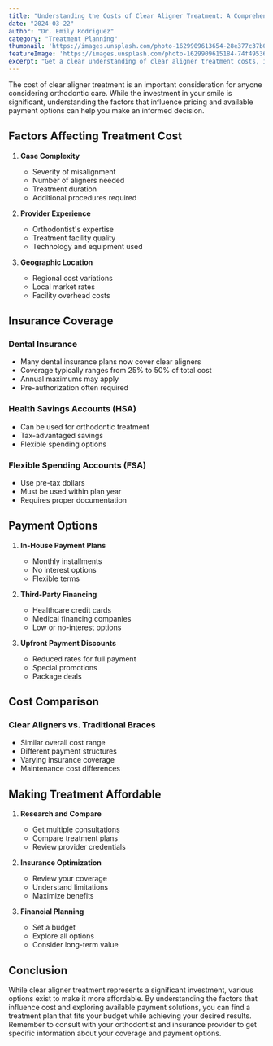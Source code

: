 ```yaml
---
title: "Understanding the Costs of Clear Aligner Treatment: A Comprehensive Guide"
date: "2024-03-22"
author: "Dr. Emily Rodriguez"
category: "Treatment Planning"
thumbnail: 'https://images.unsplash.com/photo-1629909613654-28e377c37b09?w=800&auto=format&fit=crop'
featureImage: 'https://images.unsplash.com/photo-1629909615184-74f495363b67?w=1200&auto=format&fit=crop'
excerpt: "Get a clear understanding of clear aligner treatment costs, insurance coverage, and financing options to make an informed decision about your smile transformation."
---
```


The cost of clear aligner treatment is an important consideration for anyone considering orthodontic care. While the investment in your smile is significant, understanding the factors that influence pricing and available payment options can help you make an informed decision.

## Factors Affecting Treatment Cost

1. **Case Complexity**
   - Severity of misalignment
   - Number of aligners needed
   - Treatment duration
   - Additional procedures required

2. **Provider Experience**
   - Orthodontist's expertise
   - Treatment facility quality
   - Technology and equipment used

3. **Geographic Location**
   - Regional cost variations
   - Local market rates
   - Facility overhead costs

## Insurance Coverage

### Dental Insurance
- Many dental insurance plans now cover clear aligners
- Coverage typically ranges from 25% to 50% of total cost
- Annual maximums may apply
- Pre-authorization often required

### Health Savings Accounts (HSA)
- Can be used for orthodontic treatment
- Tax-advantaged savings
- Flexible spending options

### Flexible Spending Accounts (FSA)
- Use pre-tax dollars
- Must be used within plan year
- Requires proper documentation

## Payment Options

1. **In-House Payment Plans**
   - Monthly installments
   - No interest options
   - Flexible terms

2. **Third-Party Financing**
   - Healthcare credit cards
   - Medical financing companies
   - Low or no-interest options

3. **Upfront Payment Discounts**
   - Reduced rates for full payment
   - Special promotions
   - Package deals

## Cost Comparison

### Clear Aligners vs. Traditional Braces
- Similar overall cost range
- Different payment structures
- Varying insurance coverage
- Maintenance cost differences

## Making Treatment Affordable

1. **Research and Compare**
   - Get multiple consultations
   - Compare treatment plans
   - Review provider credentials

2. **Insurance Optimization**
   - Review your coverage
   - Understand limitations
   - Maximize benefits

3. **Financial Planning**
   - Set a budget
   - Explore all options
   - Consider long-term value

## Conclusion

While clear aligner treatment represents a significant investment, various options exist to make it more affordable. By understanding the factors that influence cost and exploring available payment solutions, you can find a treatment plan that fits your budget while achieving your desired results. Remember to consult with your orthodontist and insurance provider to get specific information about your coverage and payment options. 